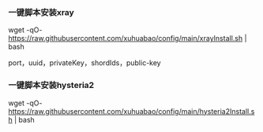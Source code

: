 ### 一键脚本安装xray

wget -qO- https://raw.githubusercontent.com/xuhuabao/config/main/xrayInstall.sh | bash
 
port，uuid，privateKey，shordIds，public-key

### 一键脚本安装hysteria2

wget -qO- https://raw.githubusercontent.com/xuhuabao/config/main/hysteria2Install.sh | bash
